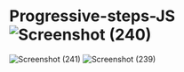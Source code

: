 # Progressive-steps-JS![Screenshot (240)](https://user-images.githubusercontent.com/98319826/167298896-2d17dffa-7f63-45f8-b985-1c3e1fdb06c6.png)
![Screenshot (241)](https://user-images.githubusercontent.com/98319826/167298897-c37cd0a8-db41-4eae-9d26-971733bfe9db.png)
![Screenshot (239)](https://user-images.githubusercontent.com/98319826/167298898-d448cd89-9efa-4196-a5cf-7f9dfdf9f536.png)
